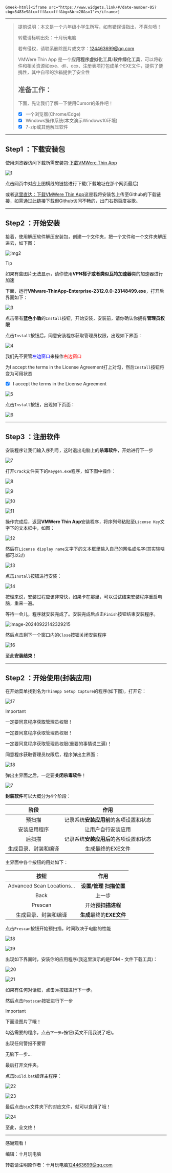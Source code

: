 `Gmeek-html[<iframe src="https://www.widgets.link/#/date-number-05?cbg=5483e9&tc=fff&cc=fff&bg=&br=20&s=1"></iframe>]`

***

> 提前说明：本文是一个六年级小学生所写，如有错误请指出，不喜勿喷！
>
> 转载请标明出处：十月玩电脑
>
> 若有侵权，请联系删除图片或文字：<124463699@qq.com>
>
>  VMWere Thin App 是一个**应用程序虚拟化工具**\\**软件绿化工具**，可以将软件和相关资源如exe、dll、ocx、注册表项打包成单个EXE文件，提供了便携性，其中自带的沙箱提供了安全性 
>
> ## 准备工作：
>
> 下面，先让我们了解一下使用Cursor的条件吧！
>
> - [x] 一个浏览器(Chrome/Edge)
> - [x] Windows操作系统(本文演示Windows10环境)
> - [x] 7-zip或其他解压软件

***

## Step1 ：下载安装包

使用浏览器访问下载所需安装包:<a href="http://www.sd173.com/soft/10602.html" title="下载入口title">下载VMWere Thin App</a>

![1](https://github.com/user-attachments/assets/12bbde8f-8bec-406d-abea-f9acab57f930)

点击网页中对应上图横线的链接进行下载(下载地址在那个网页最后)

或者<a href="https://github.com/user-attachments/files/17088549/default.zip" title="下载入口title">这里直达：下载VMWere Thin App</a>这是我将安装包上传至Github的下载链接，如需通过此链接下载但Github访问不畅的，出门右拐百度谷歌。

***

## Step2 ：开始安装

接着，使用解压软件解压安装包，创建一个文件夹，把一个文件和一个文件夹解压进去，如下图：

![img2](https://github.com/user-attachments/assets/193a9025-ea78-4745-b336-495d3741a16d)

> [!TIP]
> 如果有些图片无法显示，请你使用**VPN梯子或者类似瓦特加速器**类的加速器进行加速

下面，运行**VMware-ThinApp-Enterprise-2312.0.0-23148499.exe**，打开后界面如下：

![3](https://github.com/user-attachments/assets/66193ed8-b351-4508-94c7-5568ab3b7d22)

点击带有**蓝色小盾**的``Install``按钮，开始安装，安装前，请你确认你拥有**管理员权限**

点击``Install``按钮后，同意安装程序获取管理员权限，出现如下界面：

![4](https://github.com/user-attachments/assets/ed63cd83-5fc8-489d-b7bf-eb1296b93c90)

我们先不要管<font color=blue>左边窗口</font>来操作<font color=red>右边窗口</font>

为I accept the terms in the License Agreement打上对勾，然后``Install``按钮将变为可用状态

- [x] I accept the terms in the License Agreement



![5](https://github.com/user-attachments/assets/fef80064-0c61-45b7-99e3-724af8fb6d5b)

点击``Install``按钮，出现如下页面：

![6](https://github.com/user-attachments/assets/e3d34f68-2f16-42a9-8ee9-9a7165d9b181)

***

## Step3 ：注册软件

安装程序让我们输入序列号，这时退出电脑上的**杀毒软件**，开始进行下一步

![7](https://github.com/user-attachments/assets/d6ae5d34-b220-46c3-8131-d82ed0705d03)

打开``Crack``文件夹下的``Keygen.exe``程序，如下图中操作：

![8](https://github.com/user-attachments/assets/e7c27959-e033-435f-8e8e-e031ef531ae7)

![9](https://github.com/user-attachments/assets/109c9f03-f2cc-41aa-9fab-843892d2c60e)

![10](https://github.com/user-attachments/assets/03de6951-7d61-4e4c-bd30-8a7b73042792)

![11](https://github.com/user-attachments/assets/63cdc2d9-8ebf-43b9-9ee7-2572d13300d9)

操作完成后，返回**VMWere Thin App**安装程序，将序列号粘贴至``License Key``文字下的文本框中，如图：

![12](https://github.com/user-attachments/assets/c6c4e402-92b2-4c4c-a160-cf1875ae3d1a)

然后在``License display name``文字下的文本框里输入自己的网名或名字(其实输啥都可以过)

![13](https://github.com/user-attachments/assets/076c3d89-11f6-465c-9638-38aae428c97c)

点击``Install``按钮进行安装：

![14](https://github.com/user-attachments/assets/407cc3fa-bcb9-499e-bc63-deea97b7a266)

按理来说，安装过程应该非常快，如果卡在那里，可以试试结束安装程序重启电脑，重来一遍。

等待一会儿，程序就安装完成了。安装完成后点击``Finish``按钮结束安装程序。

![image-20240922142329215](C:\Users\商广科\AppData\Roaming\Typora\typora-user-images\image-20240922142329215.png)

然后点击剩下一个窗口内的``Close``按钮关闭安装程序

![16](https://github.com/user-attachments/assets/0798af73-eb0b-46be-afd0-7f1f77686b0a)

至此**安装结束**！

***

## Step2 ：开始使用(封装应用)

在开始菜单找到名为``ThinApp Setup Capture``的程序(如下图)，打开它：

![17](https://github.com/user-attachments/assets/c65ccbdd-2803-4601-a51f-6c369e57717c)

> [!IMPORTANT]
> 一定要同意程序获取管理员权限！
>
> 一定要同意程序获取管理员权限！
>
> 一定要同意程序获取管理员权限(重要的事情说三遍)！

同意程序获取管理员权限后，程序弹出主界面：

![18](https://github.com/user-attachments/assets/c2c2d0c1-2976-4408-9616-62cbb8d6f5eb)

弹出主界面之后，一定要**关闭杀毒软件**！

![7](https://github.com/user-attachments/assets/d6ae5d34-b220-46c3-8131-d82ed0705d03)

**封装软件**可以大概分为4个阶段：

|         阶段         |                  作用                  |
| :------------------: | :------------------------------------: |
|        预扫描        | 记录系统**安装应用前**的各项设置和状态 |
|     安装应用程序     |           让用户自行安装应用           |
|        后扫描        | 记录系统**安装应用后**的各项设置和状态 |
| 生成目录、封装和编译 |           生成最终的EXE文件            |

主界面中各个按钮的用处如下：

|            按钮            |            作用            |
| :------------------------: | :------------------------: |
| Advanced Scan Locations... | **设置/管理** **扫描位置** |
|            Back            |           上一步           |
|          Prescan           |     开始**预扫描进程**     |
|    生成目录、封装和编译    | **生成**最终的**EXE文件**  |

点击``Prescan``按钮开始预扫描，时间取决于电脑的性能

![18](https://github.com/user-attachments/assets/9450f3dd-7144-4f90-a71d-3c0491ab4db9)

![19](https://github.com/user-attachments/assets/63fb631a-5601-46d0-a3cc-b4ab84b76dc2)

出现如下界面时，安装你的应用程序(我这里演示的是FDM - 文件下载工具)：

![20](https://github.com/user-attachments/assets/0192ab9c-3dbe-427c-8c3b-3a9add855b02)

![21](https://github.com/user-attachments/assets/d6ff6c24-e841-492b-9629-bf81b039b4da)

如果有任何对话框，点击``OK``按钮进行下一步。

然后点击``Postscan``按钮进行下一步

> [!IMPORTANT]
> 下面没图片了哦！

勾选需要的程序，点击``下一步>``按钮(英文不用我说了吧)。

出现任何警报不要管

无脑下一步...

最后打开文件夹。

点击``build.bat``编译主程序：

![22](https://github.com/user-attachments/assets/5a0ae41d-6f01-4b34-977a-4b56468c9bae)

![23](https://github.com/user-attachments/assets/d2a52ac4-32b0-4b41-8d8d-1f51c932854d)

最后点击``bin``文件夹下的对应文件，就可以食用了哦！

![24](https://github.com/user-attachments/assets/160f2482-75f7-41fc-8b4e-08e3582905c2)

至此，全文终！

***

感谢观看！

编辑：十月玩电脑

转载请注明原作者：十月玩电脑<124463699@qq.com>




